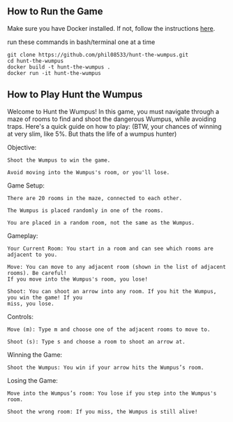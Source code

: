 ## How to Run the Game

Make sure you have Docker installed. If not, follow the instructions [here](https://docs.docker.com/get-docker/).

run these commands in bash/terminal one at a time

    git clone https://github.com/phil08533/hunt-the-wumpus.git
    cd hunt-the-wumpus
    docker build -t hunt-the-wumpus .
    docker run -it hunt-the-wumpus




## How to Play Hunt the Wumpus ##
Welcome to Hunt the Wumpus! In this game, you must navigate through a maze of rooms to find and shoot the dangerous Wumpus, while avoiding traps. Here's a quick guide on how to play:
(BTW, your chances of winning at very slim, like 5%. But thats the life of a wumpus hunter)

Objective:
    
    Shoot the Wumpus to win the game.

    Avoid moving into the Wumpus's room, or you'll lose.

Game Setup:
   
    There are 20 rooms in the maze, connected to each other.
    
    The Wumpus is placed randomly in one of the rooms.
    
    You are placed in a random room, not the same as the Wumpus.

Gameplay:
    
    Your Current Room: You start in a room and can see which rooms are adjacent to you.
    
    Move: You can move to any adjacent room (shown in the list of adjacent rooms). Be careful! 
    If you move into the Wumpus's room, you lose!
    
    Shoot: You can shoot an arrow into any room. If you hit the Wumpus, you win the game! If you 
    miss, you lose.

Controls:
  
    Move (m): Type m and choose one of the adjacent rooms to move to.
    
    Shoot (s): Type s and choose a room to shoot an arrow at.

Winning the Game:
    
    Shoot the Wumpus: You win if your arrow hits the Wumpus’s room.

Losing the Game:

    Move into the Wumpus’s room: You lose if you step into the Wumpus's room.
    
    Shoot the wrong room: If you miss, the Wumpus is still alive!

